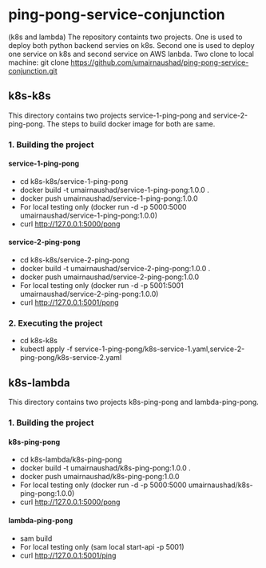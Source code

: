 # ping-pong-service-conjunction
(k8s and lambda)
The repository containts two projects. One is used to deploy both python backend servies on k8s. Second one is used to deploy one service on k8s and second service on AWS lanbda. Two clone to local machine:
git clone https://github.com/umairnaushad/ping-pong-service-conjunction.git

## k8s-k8s
This directory contains two projects service-1-ping-pong and service-2-ping-pong. The steps to build docker image for both are same.
### 1. Building the project
#### service-1-ping-pong
- cd k8s-k8s/service-1-ping-pong
- docker build -t umairnaushad/service-1-ping-pong:1.0.0 .
- docker push umairnaushad/service-1-ping-pong:1.0.0
- For local testing only (docker run -d -p 5000:5000 umairnaushad/service-1-ping-pong:1.0.0)
- curl http://127.0.0.1:5000/pong
#### service-2-ping-pong
- cd k8s-k8s/service-2-ping-pong
- docker build -t umairnaushad/service-2-ping-pong:1.0.0 .
- docker push umairnaushad/service-2-ping-pong:1.0.0
- For local testing only (docker run -d -p 5001:5001 umairnaushad/service-2-ping-pong:1.0.0)
- curl http://127.0.0.1:5001/pong

### 2. Executing the project
- cd k8s-k8s
- kubectl apply -f service-1-ping-pong/k8s-service-1.yaml,service-2-ping-pong/k8s-service-2.yaml

## k8s-lambda
This directory contains two projects k8s-ping-pong and lambda-ping-pong.
### 1. Building the project
#### k8s-ping-pong
- cd k8s-lambda/k8s-ping-pong
- docker build -t umairnaushad/k8s-ping-pong:1.0.0 .
- docker push umairnaushad/k8s-ping-pong:1.0.0
- For local testing only (docker run -d -p 5000:5000 umairnaushad/k8s-ping-pong:1.0.0)
- curl http://127.0.0.1:5000/pong
#### lambda-ping-pong
- sam build
- For local testing only (sam local start-api -p 5001)
- curl http://127.0.0.1:5001/ping